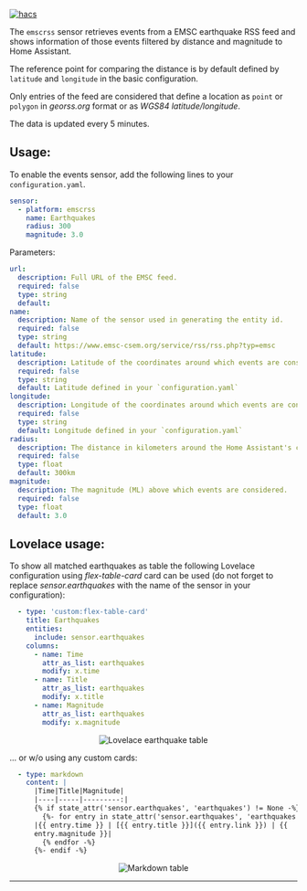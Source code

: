 [![hacs][hacsbadge]][hacs]

The `emscrss` sensor retrieves events from a EMSC earthquake RSS feed and shows information of those events filtered by distance and magnitude to Home Assistant.

The reference point for comparing the distance is by default defined by `latitude` and `longitude` in the basic configuration.

Only entries of the feed are considered that define a location as `point` or `polygon` in *georss.org* format or as *WGS84 latitude/longitude*.

The data is updated every 5 minutes.

## Usage:
To enable the events sensor, add the following lines to your `configuration.yaml`.

```yaml
sensor:
  - platform: emscrss
    name: Earthquakes
    radius: 300
    magnitude: 3.0
```

Parameters:
```yaml
url:
  description: Full URL of the EMSC feed.
  required: false
  type: string
  default:
name:
  description: Name of the sensor used in generating the entity id.
  required: false
  type: string
  default: https://www.emsc-csem.org/service/rss/rss.php?typ=emsc
latitude:
  description: Latitude of the coordinates around which events are considered.
  required: false
  type: string
  default: Latitude defined in your `configuration.yaml`
longitude:
  description: Longitude of the coordinates around which events are considered.
  required: false
  type: string
  default: Longitude defined in your `configuration.yaml`
radius:
  description: The distance in kilometers around the Home Assistant's coordinates in which events are considered.
  required: false
  type: float
  default: 300km
magnitude:
  description: The magnitude (ML) above which events are considered.
  required: false
  type: float
  default: 3.0
```

## Lovelace usage:

To show all matched earthquakes as table the following Lovelace configuration using *flex-table-card* card can be used
(do not forget to replace *sensor.earthquakes* with the name of the sensor in your configuration):
```yaml
  - type: 'custom:flex-table-card'
    title: Earthquakes
    entities:
      include: sensor.earthquakes
    columns:
      - name: Time
        attr_as_list: earthquakes
        modify: x.time
      - name: Title
        attr_as_list: earthquakes
        modify: x.title
      - name: Magnitude
        attr_as_list: earthquakes
        modify: x.magnitude
```
<p align="center">
  <img align="center" alt="Lovelace earthquake table" src="https://github.com/msekoranja/emsc-hacs-repository/blob/master/docs/lovelace-table.png?raw=true">
</p>



... or w/o using any custom cards:
```yaml
  - type: markdown
    content: |
      |Time|Title|Magnitude|
      |----|-----|---------:|
      {% if state_attr('sensor.earthquakes', 'earthquakes') != None -%}
        {%- for entry in state_attr('sensor.earthquakes', 'earthquakes') -%}
      |{{ entry.time }} | [{{ entry.title }}]({{ entry.link }}) | {{
      entry.magnitude }}|
        {% endfor -%}                
      {%- endif -%}
```
<p align="center">
  <img align="center" alt="Markdown table" src="https://github.com/msekoranja/emsc-hacs-repository/blob/master/docs/md-gui.png?raw=true">
</p>


<!---->

***

[emscrss]: https://github.com/msekoranja/emsc-hacs-repository
[hacs]: https://hacs.xyz
[hacsbadge]: https://img.shields.io/badge/HACS-Default-orange.svg?style=for-the-badge
[releases-shield]: https://img.shields.io/github/release/msekoranja/emsc-hacs-repository.svg?style=for-the-badge
[releases]: https://github.com/msekoranja/emsc-hacs-repository/releases
[user_profile]: https://github.com/msekoranja
